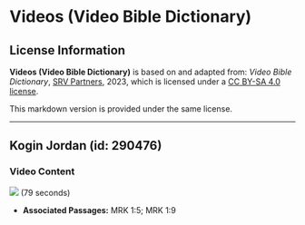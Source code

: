 # Videos (Video Bible Dictionary)

## License Information

**Videos (Video Bible Dictionary)** is based on and adapted from: _Video Bible Dictionary_, [SRV Partners](https://srvpartners.org/home/), 2023, which is licensed under a [CC BY-SA 4.0 license](https://creativecommons.org/licenses/by-sa/4.0/legalcode.en).

This markdown version is provided under the same license.



--------------------------------

## Kogin Jordan (id: 290476)

### Video Content

[![](https://cdn.aquifer.bible/aquifer-content/resources/VideoBibleDictionary/Thumbnails/JordanRiver.jpg)](https://cdn.aquifer.bible/aquifer-content/resources/VideoBibleDictionary/ENG/JordanRiver.mp4) (79 seconds)

* **Associated Passages:** MRK 1:5; MRK 1:9

